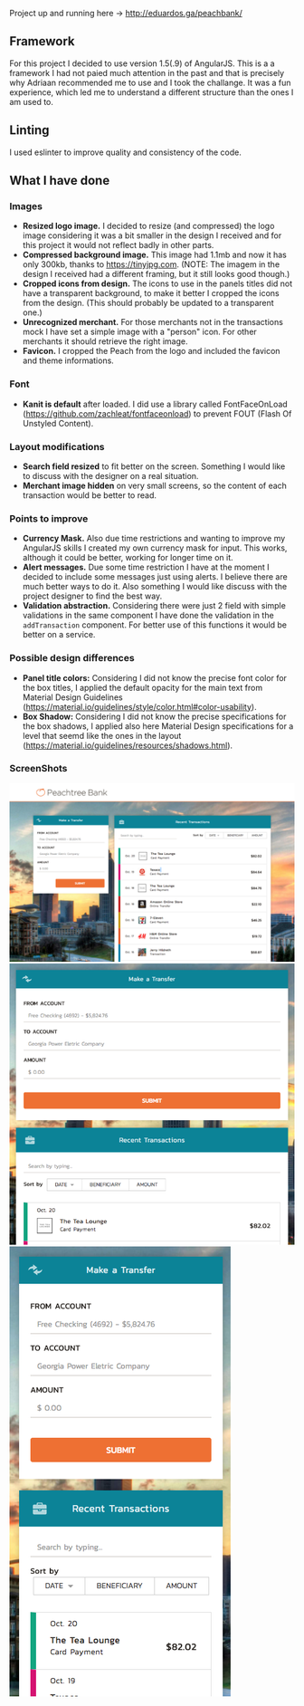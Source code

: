 Project up and running here -> http://eduardos.ga/peachbank/

## Framework
For this project I decided to use version 1.5(.9) of AngularJS. This is a a framework I had not paied much attention in the past and that is precisely why Adriaan recommended me to use and I took the challange.
It was a fun experience, which led me to understand a different structure than the ones I am used to.

## Linting
I used eslinter to improve quality and consistency of the code.

## What I have done
### Images
- **Resized logo image.** I decided to resize (and compressed) the logo image considering it was a bit smaller in the design I received and for this project it would not reflect badly in other parts.
- **Compressed background image.** This image had 1.1mb and now it has only 300kb, thanks to https://tinyjpg.com. (NOTE: The imagem in the design I received had a different framing, but it still looks good though.)
- **Cropped icons from design.** The icons to use in the panels titles did not have a transparent background, to make it better I cropped the icons from the design. (This should probably be updated to a transparent one.)
- **Unrecognized merchant.** For those merchants not in the transactions mock I have set a simple image with a "person" icon. For other merchants it should retrieve the right image.
- **Favicon.** I cropped the Peach from the logo and included the favicon and theme informations. 

### Font
- **Kanit is default** after loaded. I did use a library called FontFaceOnLoad (https://github.com/zachleat/fontfaceonload) to prevent FOUT (Flash Of Unstyled Content).

### Layout modifications
- **Search field resized** to fit better on the screen. Something I would like to discuss with the designer on a real situation.
- **Merchant image hidden** on very small screens, so the content of each transaction would be better to read.

### Points to improve
- **Currency Mask.** Also due time restrictions and wanting to improve my AngularJS skills I created my own currency mask for input. This works, although it could be better, working for longer time on it.
- **Alert messages.** Due some time restriction I have at the moment I decided to include some messages just using alerts. I believe there are much better ways to do it. Also something I would like discuss with the project designer to find the best way.
- **Validation abstraction.** Considering there were just 2 field with simple validations in the same component I have done the validation in the `addTransaction` component. For better use of this functions it would be better on a service.

### Possible design differences
- **Panel title colors:** Considering I did not know the precise font color for the box titles, I applied the default opacity for the main text from Material Design Guidelines (https://material.io/guidelines/style/color.html#color-usability).
- **Box Shadow:** Considering I did not know the precise specifications for the box shadows, I applied also here Material Design specifications for a level that seemd like the ones in the layout (https://material.io/guidelines/resources/shadows.html).

### ScreenShots
![large screen](https://github.com/esganzerla/peachtree-angularjs/blob/master/screenshots/large-screen.png "Large Screen")
![medium screen](https://github.com/esganzerla/peachtree-angularjs/blob/master/screenshots/medium-screen.png "Medium Screen") 
![small screen](https://github.com/esganzerla/peachtree-angularjs/blob/master/screenshots/small-screen.png "Small Screen") 

